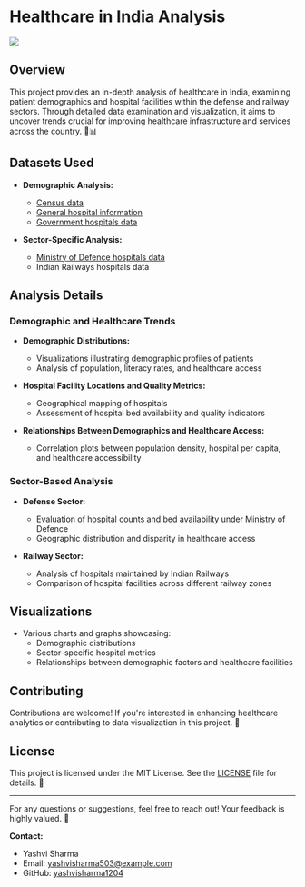 # Healthcare in India Analysis
![](https://images.unsplash.com/photo-1607619056574-7b8d3ee536b2?q=80&w=1880&auto=format&fit=crop&ixlib=rb-4.0.3&ixid=M3wxMjA3fDB8MHxwaG90by1wYWdlfHx8fGVufDB8fHx8fA%3D%3D)
## Overview

This project provides an in-depth analysis of healthcare in India, examining patient demographics and hospital facilities within the defense and railway sectors. Through detailed data examination and visualization, it aims to uncover trends crucial for improving healthcare infrastructure and services across the country. 🏥📊

## Datasets Used

- **Demographic Analysis:**
  - [Census data](census_2011.csv)
  - [General hospital information](hospitals.csv)
  - [Government hospitals data](government_hospitals.csv)

- **Sector-Specific Analysis:**
  - [Ministry of Defence hospitals data](Hospitals-and-Beds-maintained-by-Ministry-of-Defence.csv)
  - Indian Railways hospitals data

## Analysis Details

### Demographic and Healthcare Trends

- **Demographic Distributions:**
  - Visualizations illustrating demographic profiles of patients
  - Analysis of population, literacy rates, and healthcare access

- **Hospital Facility Locations and Quality Metrics:**
  - Geographical mapping of hospitals
  - Assessment of hospital bed availability and quality indicators

- **Relationships Between Demographics and Healthcare Access:**
  - Correlation plots between population density, hospital per capita, and healthcare accessibility

### Sector-Based Analysis

- **Defense Sector:**
  - Evaluation of hospital counts and bed availability under Ministry of Defence
  - Geographic distribution and disparity in healthcare access

- **Railway Sector:**
  - Analysis of hospitals maintained by Indian Railways
  - Comparison of hospital facilities across different railway zones

## Visualizations

- Various charts and graphs showcasing:
  - Demographic distributions
  - Sector-specific hospital metrics
  - Relationships between demographic factors and healthcare facilities

## Contributing

Contributions are welcome! If you're interested in enhancing healthcare analytics or contributing to data visualization in this project. 🚀

## License

This project is licensed under the MIT License. See the [LICENSE](LICENSE) file for details. 📜

---

For any questions or suggestions, feel free to reach out! Your feedback is highly valued. 🙌

**Contact:**

- Yashvi Sharma
- Email: yashvisharma503@example.com
- GitHub: [yashvisharma1204](https://github.com/yashvisharma1204)


